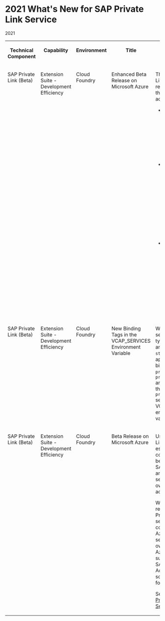 <!-- loio61fa6a04b3a645e28dde020cc319a6df -->

# 2021 What's New for SAP Private Link Service 



<a name="loio61fa6a04b3a645e28dde020cc319a6df__table_z4h_kfp_tdb"/>2021


<table>
<tr>
<th valign="top">

Technical Component



</th>
<th valign="top">

Capability



</th>
<th valign="top">

Environment



</th>
<th valign="top">

Title



</th>
<th valign="top">

Description



</th>
<th valign="top">

Action



</th>
<th valign="top">

Type



</th>
<th valign="top">

Available as of



</th>
</tr>
<tr>
<td valign="top">

SAP Private Link \(Beta\)



</td>
<td valign="top">

Extension Suite - Development Efficiency



</td>
<td valign="top">

Cloud Foundry



</td>
<td valign="top">

Enhanced Beta Release on Microsoft Azure



</td>
<td valign="top">

The SAP Private Link service \(Beta\) release comes with three major additions:

-   Support for the Azure native services [Azure Database for MariaDB](using-sap-private-link-service/azure-database-for-mariadb-862fa29.md) and [Azure Database for MySQL](using-sap-private-link-service/azure-database-for-mysql-5c70499.md).

-   DNS hostnames for Azure Private Link services, allowing you to use certificates based on actual hostnames to establish secure connections via TLS.

-   Availability in the Cloud Foundry US West \(WA\) region on Azure. See: [Regions and API Endpoints Available for the Cloud Foundry Environment](https://help.sap.com/products/BTP/65de2977205c403bbc107264b8eccf4b/350356d1dc314d3199dca15bd2ab9b0e.html#loiof344a57233d34199b2123b9620d0bb41).




</td>
<td valign="top">

Info only



</td>
<td valign="top">

New



</td>
<td valign="top">

2021-12-16



</td>
</tr>
<tr>
<td valign="top">

SAP Private Link \(Beta\)



</td>
<td valign="top">

Extension Suite - Development Efficiency



</td>
<td valign="top">

Cloud Foundry



</td>
<td valign="top">

New Binding Tags in the VCAP\_SERVICES Environment Variable



</td>
<td valign="top">

When binding a service instance of type `privatelink` and service plan `standard` to an application, the binding tags `privatelink` and `privatelinkservice` are now included in the corresponding `privatelink` section of the VCAP\_SERVICES environment variable.



</td>
<td valign="top">

Info only



</td>
<td valign="top">

Changed



</td>
<td valign="top">

2021-07-29



</td>
</tr>
<tr>
<td valign="top">

SAP Private Link \(Beta\)



</td>
<td valign="top">

Extension Suite - Development Efficiency



</td>
<td valign="top">

Cloud Foundry



</td>
<td valign="top">

Beta Release on Microsoft Azure



</td>
<td valign="top">

Use SAP Private Link service to establish a private connection between selected SAP BTP services and selected services in your own IaaS provider accounts.

With this beta release, SAP Private Link service lets you consume selected Azure native services in your own Microsoft Azure subscriptions in SAP BTP. Additional scenarios will follow soon.

See [What Is SAP Private Link Service \(Beta\)?](https://help.sap.com/viewer/42acd88cb4134ba2a7d3e0e62c9fe6cf/CLOUD/en-US/).



</td>
<td valign="top">

Info only



</td>
<td valign="top">

New



</td>
<td valign="top">

2021-06-24



</td>
</tr>
</table>

